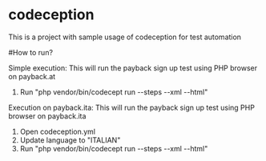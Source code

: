 
# codeception
This is a project with sample usage of codeception for test automation

#How to run?

Simple execution: This will run the payback sign up test using PHP browser on payback.at 
1. Run "php vendor/bin/codecept run --steps --xml --html"

Execution on payback.ita: This will run the payback sign up test using PHP browser on payback.ita  
1. Open codeception.yml
2. Update language to "ITALIAN"
3. Run "php vendor/bin/codecept run --steps --xml --html"
